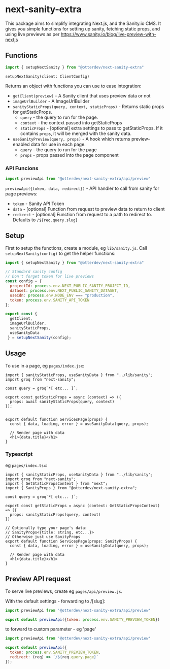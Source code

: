 # next-sanity-extra
This package aims to simplify integrating Next.js, and the Sanity.io CMS.
It gives you simple functions for setting up sanity, fetching static props, and using live previews as per  https://www.sanity.io/blog/live-preview-with-nextjs

## Functions

```js
import { setupNextSanity } from "@otterdev/next-sanity-extra"
```
`setupNextSanity(client: ClientConfig)` 

Returns an object with functions you can use to ease integration:

- `getClient(preview)` - A Sanity client that uses preview data or not
- `imageUrlBuilder` - A ImageUrlBuilder
- `sanityStaticProps(query, context, staticProps)` - Returns static props for getStaticProps.
  - `query` - the query to run for the page.
  - `context` - the context passed into getStaticProps
  - `staticProps` - [optional] extra settings to pass to getStaticProps. If it contains `props`, it will be merged with the sanity data.
- `useSanityPreview(query, props)` - A hook which returns preview-enabled data for use in each page.
  - `query` - the query to run for the page
  - `props` - props passed into the page component

### API Funcions
```js
import previewApi from "@otterdev/next-sanity-extra/api/preview"
```
`previewApi({token, data, redirect})` - API handler to call from sanity for page previews:
  - `token` - Sanity API Token
  - `data` - [optional] Function from request to preview data to return to client
  - `redirect` - [optional] Function from request to a path to redirect to. Defaults to `/${req.query.slug}`
  
## Setup
First to setup the functions, create a module, eg `lib/sanity.js`. Call `setupNextSanity(config)` to get the helper functions:

```js
import { setupNextSanity } from "@otterdev/next-sanity-extra"

// Standard sanity config
// Don't forget token for live previews
const config = {
  projectId: process.env.NEXT_PUBLIC_SANITY_PROJECT_ID,
  dataset: process.env.NEXT_PUBLIC_SANITY_DATASET,
  useCdn: process.env.NODE_ENV === "production",
  token: process.env.SANITY_API_TOKEN
};

export const {
  getClient,
  imageUrlBuilder,
  sanityStaticProps,
  useSanityData
 } = setupNextSanity(config);
```

## Usage
To use in a page, eg `pages/index.jsx`:

```tsx
import { sanityStaticProps, useSanityData } from "../lib/sanity";
import groq from "next-sanity";

const query = groq`*[ etc... ]`;

export const getStaticProps = async (context) => ({
  props: await sanityStaticProps(query, context)
});
  

export default function ServicesPage(props) {
  const { data, loading, error } = useSanityData(query, props);

  // Render page with data
  <h1>{data.title}</h1>
}
```

### Typescript
eg `pages/index.tsx`:
```tsx
import { sanityStaticProps, useSanityData } from "../lib/sanity";
import groq from "next-sanity";
import { GetStaticPropsContext } from "next";
import { SanityProps } from "@otterdev/next-sanity-extra";

const query = groq`*[ etc... ]`;

export const getStaticProps = async (context: GetStaticPropsContext) => ({
  props: sanityStaticProps(query, context)
})

// Optionally type your page's data: 
// SanityProps<{title: string, etc...}>
// Otherwise just use SanityProps
export default function ServicesPage(props: SanityProps) {
  const { data, loading, error } = useSanityData(query, props);

  // Render page with data
  <h1>{data.title}</h1>
}
```

## Preview API request
To serve live previews, create eg `pages/api/preview.js`.

With the default settings - forwarding to /[slug]:

```js
import previewApi from '@otterdev/next-sanity-extra/api/preview'

export default previewApi({token: process.env.SANITY_PREVIEW_TOKEN}) 
```

to forward to custom parameter - eg 'page'
```js
import previewApi from '@otterdev/next-sanity-extra/api/preview'

export default previewApi({
  token: process.env.SANITY_PREVIEW_TOKEN,
  redirect: (req) => `/${req.query.page}`
});
```